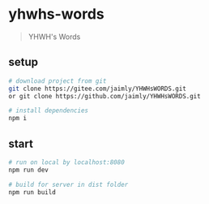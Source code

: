 # yhwhs-words

> YHWH's Words

## setup

``` bash
# download project from git
git clone https://gitee.com/jaimly/YHWHsWORDS.git
or git clone https://github.com/jaimly/YHWHsWORDS.git

# install dependencies
npm i
```

## start 

```bash
# run on local by localhost:8080
npm run dev

# build for server in dist folder
npm run build
```
